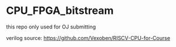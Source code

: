 # CPU_FPGA_bitstream
this repo only used for OJ submitting

verilog source: https://github.com/Vexoben/RISCV-CPU-for-Course
